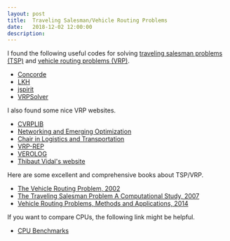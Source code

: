 ```yaml
---
layout: post
title:  Traveling Salesman/Vehicle Routing Problems
date:   2018-12-02 12:00:00
description:
---
```


I found the following useful codes for solving <a href="https://en.wikipedia.org/wiki/Travelling_salesman_problem" target="_blank">traveling salesman problems (TSP)</a> and <a href="https://en.wikipedia.org/wiki/Vehicle_routing_problem" target="_blank">vehicle routing problems (VRP)</a>.

<ul>
    <li><a href="http://www.math.uwaterloo.ca/tsp/concorde/index.html" target="_blank">Concorde</a></li>
    <li><a href="http://akira.ruc.dk/~keld/research/LKH-3/" target="_blank">LKH</a></li>
    <li><a href="https://github.com/graphhopper/jsprit" target="_blank">jspirit</a></li>
    <li><a href="https://vrpsolver.math.u-bordeaux.fr/" target="_blank">VRPSolver</a></li>
</ul>

I also found some nice VRP websites.

<ul>
    <li><a href="http://vrp.galgos.inf.puc-rio.br/index.php/en/" target="_blank">CVRPLIB</a></li>
    <li><a href="http://neo.lcc.uma.es/vrp/" target="_blank">Networking and Emerging Optimization</a></li>
    <li><a href="http://chairelogistique.hec.ca/en/" target="_blank">Chair in Logistics and Transportation</a></li>
    <li><a href="http://www.vrp-rep.org/" target="_blank">VRP-REP</a></li>
    <li><a href="https://www.euro-online.org/websites/verolog/" target="_blank">VEROLOG</a></li>
    <li><a href="https://w1.cirrelt.ca/~vidalt/en/VRP-resources.html" target="_blank">Thibaut Vidal's website</a></li>
</ul>

Here are some excellent and comprehensive books about TSP/VRP.

<ul>
    <li><a href="https://epubs.siam.org/doi/book/10.1137/1.9780898718515" target="_blank">The Vehicle Routing Problem, 2002</a></li>
    <li><a href="https://press.princeton.edu/titles/8451.html" target="_blank">The Traveling Salesman Problem A Computational Study, 2007</a></li>
    <li><a href="http://bookstore.siam.org/mo18/" target="_blank">Vehicle Routing Problems, Methods and Applications, 2014</a></li>
</ul>

If you want to compare CPUs, the following link might be helpful.

<ul>
    <li><a href="https://www.cpubenchmark.net/singleThread.html" target="_blank">CPU Benchmarks</a></li>
</ul>